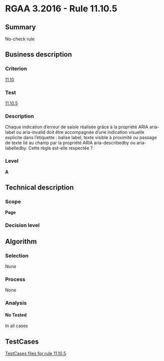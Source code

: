 # RGAA 3.2016 - Rule 11.10.5

## Summary
No-check rule


## Business description

### Criterion
[11.10](http://references.modernisation.gouv.fr/rgaa-accessibilite/criteres.html#crit-11-10)

### Test
[11.10.5](http://references.modernisation.gouv.fr/rgaa-accessibilite/criteres.html#test-11-10-5)

### Description
Chaque indication d’erreur de saisie réalisée grâce à la propriété ARIA aria-label ou aria-invalid doit être accompagnée d’une indication visuelle explicite dans l’étiquette : balise label, texte visible à proximité ou passage de texte lié au champ par la propriété ARIA aria-describedby ou aria-labelledby. Cette règle est-elle respectée ?

### Level
**A**


## Technical description

### Scope
**Page**

### Decision level


## Algorithm

### Selection
None

### Process
None

### Analysis

#### No Tested
In all cases


##  TestCases

[TestCases files for rule 11.10.5](https://github.com/Asqatasun/Asqatasun/tree/RGAA_3.2016/rules/rules-rgaa3.2016/src/test/resources/testcases/rgaa32016/Rgaa32016Rule111005/)


